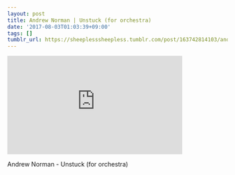 ```yaml
---
layout: post
title: Andrew Norman | Unstuck (for orchestra)
date: '2017-08-03T01:03:39+09:00'
tags: []
tumblr_url: https://sheeplesssheepless.tumblr.com/post/163742814103/andrew-norman-unstuck-for-orchestra
---
```

<iframe width="400" height="225" id="youtube_iframe" src="https://www.youtube.com/embed/GpD12RxRuK4?feature=oembed&amp;enablejsapi=1&amp;origin=https://safe.txmblr.com&amp;wmode=opaque" frameborder="0" allow="accelerometer; autoplay; encrypted-media; gyroscope; picture-in-picture" allowfullscreen></iframe>  

Andrew Norman - Unstuck (for orchestra)

